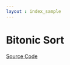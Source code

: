 ```yaml
---
layout : index_sample
---
```


# Bitonic Sort

<script type="text/javascript" src="../demo/bitonic_sort/Bitonic_sort_js.js">
 </script>

[Source Code](bitonic_src.html)
